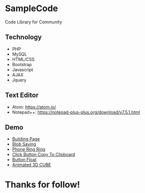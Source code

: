 # SampleCode
Code Library for Community

## Technology
* PHP
* MySQL
* HTML/CSS
* Bootstrap
* Javascript
* AJAX
* Jquery

## Text Editor
* Atom: https://atom.io/
* Notepad++: https://notepad-plus-plus.org/download/v7.5.1.html

## Demo
- [Building Page](CodeViewBuildingForWebsiteBuilding.html)
- [Blob Saving](blob-saving.js)
- [Phone Ring Ring](PhoneRingRing.html)
- [Click Button Copy To Clipboard](ClickButtonCopyToClipboard.html)
- [Button Float](ButtonFloatHTML.html)
- [Animated 3D CUBE](Animated-3D-CUBE.html)

# Thanks for follow!
